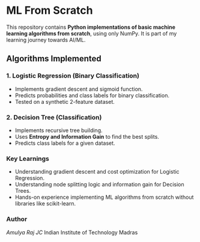 # ML From Scratch

This repository contains **Python implementations of basic machine learning algorithms from scratch**, using only NumPy. It is part of my learning journey towards AI/ML.

## Algorithms Implemented

### 1. Logistic Regression (Binary Classification)
- Implements gradient descent and sigmoid function.
- Predicts probabilities and class labels for binary classification.
- Tested on a synthetic 2-feature dataset.

### 2. Decision Tree (Classification)
- Implements recursive tree building.
- Uses **Entropy and Information Gain** to find the best splits.
- Predicts class labels for a given dataset.

### Key Learnings
- Understanding gradient descent and cost optimization for Logistic Regression.
- Understanding node splitting logic and information gain for Decision Trees.
- Hands-on experience implementing ML algorithms from scratch without libraries like scikit-learn.

### Author
*Amulya Raj JC*
Indian Institute of Technology Madras
